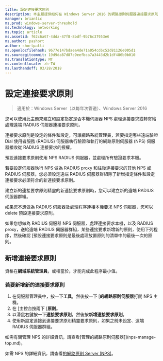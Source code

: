 ```yaml
---
title: 設定連接要求原則
description: 本主題提供如何在 Windows Server 2016 的網路原則伺服器連接要求原則設定的資訊。
manager: brianlic
ms.prod: windows-server-threshold
ms.technology: networking
ms.topic: article
ms.assetid: f62c6a67-4dda-47f8-8bdf-9b76c37953e6
ms.author: pashort
author: shortpatti
ms.openlocfilehash: 9677e147bdaea4de71a054cd6c52d81126e005d1
ms.sourcegitcommit: 19d9da87d87c9eefbca7a3443d2b1df486b0b010
ms.translationtype: MT
ms.contentlocale: zh-TW
ms.lasthandoff: 03/28/2018
---
```

# <a name="configure-connection-request-policies"></a>設定連接要求原則

>適用於：Windows Server（以每年次管道）、Windows Server 2016

您可以使用此主題來建立和設定指定是否本機伺服器 NPS 處理連接要求或轉寄給處理遠端 RADIUS 伺服器連接要求原則。

連接要求原則是設定的條件和設定，可讓網路系統管理員，若要指定哪些遠端驗證 Dial 使用者服務 (RADIUS) 伺服器執行驗證和執行的網路原則伺服器 \(NPS\) 伺服器接收從 RADIUS 連接要求的授權。

預設連接要求原則使用 NPS RADIUS 伺服器，並處理所有驗證要求本機。

若要設定伺服器執行 NPS 做為 RADIUS proxy 和往後連接要求的其他 NPS 或 RADIUS 伺服器，您必須設定遠端 RADIUS 伺服器群組除了新增指定條件和設定連接要求必須符合的新連接要求原則。

建立新的連接要求原則精靈的新連接要求原則時，您可以建立新的遠端 RADIUS 伺服器群組。

如果您不想做為 RADIUS 伺服器及處理程序連接本機要求 NPS 伺服器，您可以 delete 預設連接要求原則。

如果您想做為 RADIUS 伺服器 NPS 伺服器，處理連接要求本機，以及 RADIUS proxy，送給遠端 RADIUS 伺服器群組，某些連接要求新增新的原則，使用下列程序，然後確認 [預設連接要求原則是最後處理放置原則的清單中的最後一次的原則。

## <a name="add-a-connection-request-policy"></a>新增連接要求原則

資格在**網域系統管理員**，或相當於，才能完成此程序最小值。

### <a name="to-add-a-new-connection-request-policy"></a>若要新增新的連接要求原則 

1. 在伺服器管理員中，按一下**工具**，然後按一下 [**的網路原則伺服器**打開 NPS 主機。 
2. 在 [主控台按兩下 [**原則**。
3. 以滑鼠右鍵按一下**連接要求原則**，然後按**新增連接要求原則**。
4. 使用新設定連接到連接要求原則精靈要求原則，如果之前未設定、遠端 RADIUS 伺服器群組。


如需有關管理 NPS 的詳細資訊，請查看[管理的網路原則伺服器]](nps-manage-top.md)。

如需 NPS 的詳細資訊，請查看[的網路原則 Server (NPS)](nps-top.md)。

